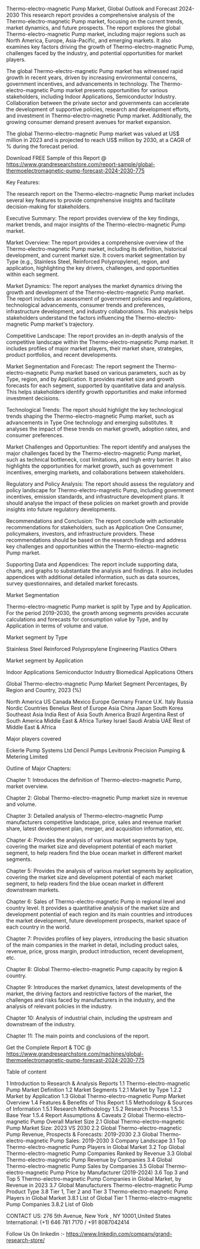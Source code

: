 Thermo-electro-magnetic Pump Market, Global Outlook and Forecast 2024-2030
This research report provides a comprehensive analysis of the Thermo-electro-magnetic Pump market, focusing on the current trends, market dynamics, and future prospects. The report explores the global Thermo-electro-magnetic Pump market, including major regions such as North America, Europe, Asia-Pacific, and emerging markets. It also examines key factors driving the growth of Thermo-electro-magnetic Pump, challenges faced by the industry, and potential opportunities for market players.

The global Thermo-electro-magnetic Pump market has witnessed rapid growth in recent years, driven by increasing environmental concerns, government incentives, and advancements in technology. The Thermo-electro-magnetic Pump market presents opportunities for various stakeholders, including Indoor Applications, Semiconductor Industry. Collaboration between the private sector and governments can accelerate the development of supportive policies, research and development efforts, and investment in Thermo-electro-magnetic Pump market. Additionally, the growing consumer demand present avenues for market expansion.

The global Thermo-electro-magnetic Pump market was valued at US$ million in 2023 and is projected to reach US$ million by 2030, at a CAGR of % during the forecast period.

Download FREE Sample of this Report @ https://www.grandresearchstore.com/report-sample/global-thermoelectromagnetic-pump-forecast-2024-2030-775


Key Features:

The research report on the Thermo-electro-magnetic Pump market includes several key features to provide comprehensive insights and facilitate decision-making for stakeholders.

Executive Summary: The report provides overview of the key findings, market trends, and major insights of the Thermo-electro-magnetic Pump market.

Market Overview: The report provides a comprehensive overview of the Thermo-electro-magnetic Pump market, including its definition, historical development, and current market size. It covers market segmentation by Type (e.g., Stainless Steel, Reinforced Polypropylene), region, and application, highlighting the key drivers, challenges, and opportunities within each segment.

Market Dynamics: The report analyses the market dynamics driving the growth and development of the Thermo-electro-magnetic Pump market. The report includes an assessment of government policies and regulations, technological advancements, consumer trends and preferences, infrastructure development, and industry collaborations. This analysis helps stakeholders understand the factors influencing the Thermo-electro-magnetic Pump market's trajectory.

Competitive Landscape: The report provides an in-depth analysis of the competitive landscape within the Thermo-electro-magnetic Pump market. It includes profiles of major market players, their market share, strategies, product portfolios, and recent developments.

Market Segmentation and Forecast: The report segment the Thermo-electro-magnetic Pump market based on various parameters, such as by Type, region, and by Application. It provides market size and growth forecasts for each segment, supported by quantitative data and analysis. This helps stakeholders identify growth opportunities and make informed investment decisions.

Technological Trends: The report should highlight the key technological trends shaping the Thermo-electro-magnetic Pump market, such as advancements in Type One technology and emerging substitutes. It analyses the impact of these trends on market growth, adoption rates, and consumer preferences.

Market Challenges and Opportunities: The report identify and analyses the major challenges faced by the Thermo-electro-magnetic Pump market, such as technical bottleneck, cost limitations, and high entry barrier. It also highlights the opportunities for market growth, such as government incentives, emerging markets, and collaborations between stakeholders.

Regulatory and Policy Analysis: The report should assess the regulatory and policy landscape for Thermo-electro-magnetic Pump, including government incentives, emission standards, and infrastructure development plans. It should analyse the impact of these policies on market growth and provide insights into future regulatory developments.

Recommendations and Conclusion: The report conclude with actionable recommendations for stakeholders, such as Application One Consumer, policymakers, investors, and infrastructure providers. These recommendations should be based on the research findings and address key challenges and opportunities within the Thermo-electro-magnetic Pump market.

Supporting Data and Appendices: The report include supporting data, charts, and graphs to substantiate the analysis and findings. It also includes appendices with additional detailed information, such as data sources, survey questionnaires, and detailed market forecasts.

Market Segmentation

Thermo-electro-magnetic Pump market is split by Type and by Application. For the period 2019-2030, the growth among segments provides accurate calculations and forecasts for consumption value by Type, and by Application in terms of volume and value.



Market segment by Type



Stainless Steel
Reinforced Polypropylene
Engineering Plastics
Others


Market segment by Application



Indoor Applications
Semiconductor Industry
Biomedical Applications
Others


Global Thermo-electro-magnetic Pump Market Segment Percentages, By Region and Country, 2023 (%)



North America
US
Canada
Mexico
Europe
Germany
France
U.K.
Italy
Russia
Nordic Countries
Benelux
Rest of Europe
Asia
China
Japan
South Korea
Southeast Asia
India
Rest of Asia
South America
Brazil
Argentina
Rest of South America
Middle East & Africa
Turkey
Israel
Saudi Arabia
UAE
Rest of Middle East & Africa


Major players covered



Eckerle
Pump Systems Ltd
Dencil Pumps
Levitronix
Precision Pumping & Metering Limited


Outline of Major Chapters:

Chapter 1: Introduces the definition of Thermo-electro-magnetic Pump, market overview.

Chapter 2: Global Thermo-electro-magnetic Pump market size in revenue and volume.

Chapter 3: Detailed analysis of Thermo-electro-magnetic Pump manufacturers competitive landscape, price, sales and revenue market share, latest development plan, merger, and acquisition information, etc.

Chapter 4: Provides the analysis of various market segments by type, covering the market size and development potential of each market segment, to help readers find the blue ocean market in different market segments.

Chapter 5: Provides the analysis of various market segments by application, covering the market size and development potential of each market segment, to help readers find the blue ocean market in different downstream markets.

Chapter 6: Sales of Thermo-electro-magnetic Pump in regional level and country level. It provides a quantitative analysis of the market size and development potential of each region and its main countries and introduces the market development, future development prospects, market space of each country in the world.

Chapter 7: Provides profiles of key players, introducing the basic situation of the main companies in the market in detail, including product sales, revenue, price, gross margin, product introduction, recent development, etc.

Chapter 8: Global Thermo-electro-magnetic Pump capacity by region & country.

Chapter 9: Introduces the market dynamics, latest developments of the market, the driving factors and restrictive factors of the market, the challenges and risks faced by manufacturers in the industry, and the analysis of relevant policies in the industry.

Chapter 10: Analysis of industrial chain, including the upstream and downstream of the industry.

Chapter 11: The main points and conclusions of the report.

Get the Complete Report & TOC @ https://www.grandresearchstore.com/machines/global-thermoelectromagnetic-pump-forecast-2024-2030-775

Table of content

1 Introduction to Research & Analysis Reports
1.1 Thermo-electro-magnetic Pump Market Definition
1.2 Market Segments
1.2.1 Market by Type
1.2.2 Market by Application
1.3 Global Thermo-electro-magnetic Pump Market Overview
1.4 Features & Benefits of This Report
1.5 Methodology & Sources of Information
1.5.1 Research Methodology
1.5.2 Research Process
1.5.3 Base Year
1.5.4 Report Assumptions & Caveats
2 Global Thermo-electro-magnetic Pump Overall Market Size
2.1 Global Thermo-electro-magnetic Pump Market Size: 2023 VS 2030
2.2 Global Thermo-electro-magnetic Pump Revenue, Prospects & Forecasts: 2019-2030
2.3 Global Thermo-electro-magnetic Pump Sales: 2019-2030
3 Company Landscape
3.1 Top Thermo-electro-magnetic Pump Players in Global Market
3.2 Top Global Thermo-electro-magnetic Pump Companies Ranked by Revenue
3.3 Global Thermo-electro-magnetic Pump Revenue by Companies
3.4 Global Thermo-electro-magnetic Pump Sales by Companies
3.5 Global Thermo-electro-magnetic Pump Price by Manufacturer (2019-2024)
3.6 Top 3 and Top 5 Thermo-electro-magnetic Pump Companies in Global Market, by Revenue in 2023
3.7 Global Manufacturers Thermo-electro-magnetic Pump Product Type
3.8 Tier 1, Tier 2 and Tier 3 Thermo-electro-magnetic Pump Players in Global Market
3.8.1 List of Global Tier 1 Thermo-electro-magnetic Pump Companies
3.8.2 List of Glob

CONTACT US:
276 5th Avenue, New York , NY 10001,United States
International: (+1) 646 781 7170 / +91 8087042414

Follow Us On linkedin :- https://www.linkedin.com/company/grand-research-store/
 
